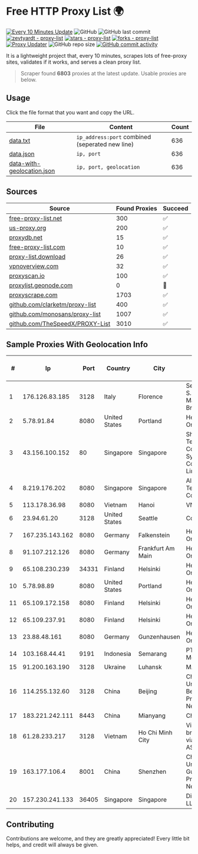 
# Free HTTP Proxy List 🌍

[![Every 10 Minutes Update](https://github.com/mertguvencli/http-proxy-list/actions/workflows/main.yml/badge.svg?branch=main)](https://github.com/mertguvencli/http-proxy-list/actions/workflows/main.yml)
![GitHub](https://img.shields.io/github/license/mertguvencli/http-proxy-list)
![GitHub last commit](https://img.shields.io/github/last-commit/mertguvencli/http-proxy-list)
[![zevtyardt - proxy-list](https://img.shields.io/static/v1?label=zevtyardt&message=proxy-list&color=blue&logo=github)](https://github.com/zevtyardt/proxy-list "Go to GitHub repo")
[![stars - proxy-list](https://img.shields.io/github/stars/zevtyardt/proxy-list?style=social)](https://github.com/zevtyardt/proxy-list)
[![forks - proxy-list](https://img.shields.io/github/forks/zevtyardt/proxy-list?style=social)](https://github.com/zevtyardt/proxy-list)
[![Proxy Updater](https://github.com/zevtyardt/proxy-list/workflows/Proxy%20Updater/badge.svg)](https://github.com/zevtyardt/proxy-list/actions?query=workflow:"Proxy+Updater")
![GitHub repo size](https://img.shields.io/github/repo-size/zevtyardt/proxy-list)
[![GitHub commit activity](https://img.shields.io/github/commit-activity/m/zevtyardt/proxy-list?logo=commits)](https://github.com/zevtyardt/proxy-list/commits/main)

It is a lightweight project that, every 10 minutes, scrapes lots of free-proxy sites, validates if it works, and serves a clean proxy list.

> Scraper found **6803** proxies at the latest update. Usable proxies are below.

## Usage

Click the file format that you want and copy the URL.

|File|Content|Count|
|----|-------|-----|
|[data.txt](https://raw.githubusercontent.com/mertguvencli/http-proxy-list/main/proxy-list/data.txt)|`ip_address:port` combined (seperated new line)|636|
|[data.json](https://raw.githubusercontent.com/mertguvencli/http-proxy-list/main/proxy-list/data.json)|`ip, port`|636|
|[data-with-geolocation.json](https://raw.githubusercontent.com/mertguvencli/http-proxy-list/main/proxy-list/data-with-geolocation.json)|`ip, port, geolocation`|636|

## Sources

|Source|Found Proxies|Succeed|
|------|-------------|-------|
|[free-proxy-list.net](https://free-proxy-list.net)|300|✅|
|[us-proxy.org](https://www.us-proxy.org)|200|✅|
|[proxydb.net](http://proxydb.net)|15|✅|
|[free-proxy-list.com](https://free-proxy-list.com/?page=&port=&type%5B%5D=http&type%5B%5D=https&up_time=0&search=Search)|10|✅|
|[proxy-list.download](https://www.proxy-list.download/HTTP)|26|✅|
|[vpnoverview.com](https://vpnoverview.com/privacy/anonymous-browsing/free-proxy-servers)|32|✅|
|[proxyscan.io](https://www.proxyscan.io)|100|✅|
|[proxylist.geonode.com](https://proxylist.geonode.com/api/proxy-list?limit=300&page=1&sort_by=lastChecked&sort_type=desc&protocols=http,https)|0|🚫|
|[proxyscrape.com](https://api.proxyscrape.com/v2/?request=displayproxies&protocol=http&timeout=10000&country=all&ssl=all&anonymity=all)|1703|✅|
|[github.com/clarketm/proxy-list](https://raw.githubusercontent.com/clarketm/proxy-list/master/proxy-list-raw.txt)|400|✅|
|[github.com/monosans/proxy-list](https://raw.githubusercontent.com/monosans/proxy-list/main/proxies/http.txt)|1007|✅|
|[github.com/TheSpeedX/PROXY-List](https://raw.githubusercontent.com/TheSpeedX/PROXY-List/master/http.txt)|3010|✅|


## Sample Proxies With Geolocation Info

|#|Ip|Port|Country|City|Internet Service Provider|
|-|--|----|-------|----|-------------------------|
|1|176.126.83.185|3128|Italy|Florence|Seflow S.N.C. Di Marco Brame' & C.|
|2|5.78.91.84|8080|United States|Portland|Hetzner Online GmbH|
|3|43.156.100.152|80|Singapore|Singapore|Shenzhen Tencent Computer Systems Company Limited|
|4|8.219.176.202|8080|Singapore|Singapore|Alibaba (US) Technology Co., Ltd.|
|5|113.178.36.98|8080|Vietnam|Hanoi|VNPT|
|6|23.94.61.20|3128|United States|Seattle|ColoCrossing|
|7|167.235.143.162|8080|Germany|Falkenstein|Hetzner Online GmbH|
|8|91.107.212.126|8080|Germany|Frankfurt Am Main|Hetzner Online AG|
|9|65.108.230.239|34331|Finland|Helsinki|Hetzner Online GmbH|
|10|5.78.98.89|8080|United States|Portland|Hetzner Online GmbH|
|11|65.109.172.158|8080|Finland|Helsinki|Hetzner Online GmbH|
|12|65.109.237.91|8080|Finland|Helsinki|Hetzner Online GmbH|
|13|23.88.48.161|8080|Germany|Gunzenhausen|Hetzner Online GmbH|
|14|103.168.44.41|9191|Indonesia|Semarang|PT CYB Media Group|
|15|91.200.163.190|3128|Ukraine|Luhansk|MAGEAL|
|16|114.255.132.60|3128|China|Beijing|China Unicom Beijing Province Network|
|17|183.221.242.111|8443|China|Mianyang|China Mobile|
|18|61.28.233.217|3128|Vietnam|Ho Chi Minh City|Vinadata broadcast via vinagame AS Number|
|19|163.177.106.4|8001|China|Shenzhen|China Unicom Guangdong Province Network|
|20|157.230.241.133|36405|Singapore|Singapore|DigitalOcean, LLC|



## Contributing

Contributions are welcome, and they are greatly appreciated! Every
little bit helps, and credit will always be given.

